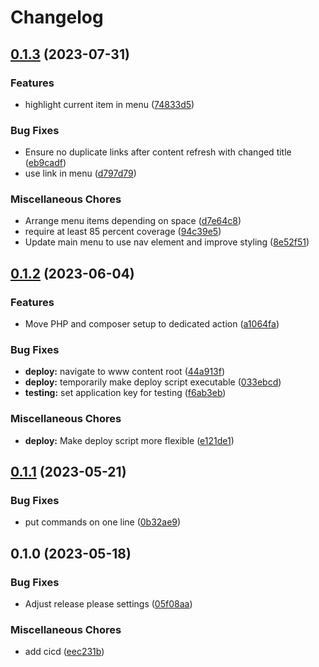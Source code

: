 # Changelog

## [0.1.3](https://github.com/rotex1800/rotex1800.de/compare/v0.1.2...v0.1.3) (2023-07-31)


### Features

* highlight current item in menu ([74833d5](https://github.com/rotex1800/rotex1800.de/commit/74833d5ed0a0a2aa98d80e7ed28532a9da05feda))


### Bug Fixes

* Ensure no duplicate links after content refresh with changed title ([eb9cadf](https://github.com/rotex1800/rotex1800.de/commit/eb9cadf8a0a70b9ed0c54d7fbc2d734fe0a5eebb))
* use link in menu ([d797d79](https://github.com/rotex1800/rotex1800.de/commit/d797d79e1f079eb5fb76772a74a2c4ad62a6e4d9))


### Miscellaneous Chores

* Arrange menu items depending on space ([d7e64c8](https://github.com/rotex1800/rotex1800.de/commit/d7e64c88436d84808d5d33891b7d2330e7910ff0))
* require at least 85 percent coverage ([94c39e5](https://github.com/rotex1800/rotex1800.de/commit/94c39e56c818895b7cae1685057ed830bb92c34a))
* Update main menu to use nav element and improve styling ([8e52f51](https://github.com/rotex1800/rotex1800.de/commit/8e52f51daec5fb7c0efa5e88d9a02fcf15e15588))

## [0.1.2](https://github.com/rotex1800/rotex1800.de/compare/v0.1.1...v0.1.2) (2023-06-04)


### Features

* Move PHP and composer setup to dedicated action ([a1064fa](https://github.com/rotex1800/rotex1800.de/commit/a1064fae6c3e86f5a0f8efea5568c077c15c2a85))


### Bug Fixes

* **deploy:** navigate to www content root ([44a913f](https://github.com/rotex1800/rotex1800.de/commit/44a913ff33372cb8c3e345f957e835b310b53102))
* **deploy:** temporarily make deploy script executable ([033ebcd](https://github.com/rotex1800/rotex1800.de/commit/033ebcde93a7fe1b1b1081c3a3ab17ea3c793488))
* **testing:** set application key for testing ([f6ab3eb](https://github.com/rotex1800/rotex1800.de/commit/f6ab3eb8117a4ed2bbe1ce3570f7731c7e935268))


### Miscellaneous Chores

* **deploy:** Make deploy script more flexible ([e121de1](https://github.com/rotex1800/rotex1800.de/commit/e121de16a0d71a31b6af250e6e61f7cd39c1aa8f))

## [0.1.1](https://github.com/rotex1800/rotex1800.de/compare/v0.1.0...v0.1.1) (2023-05-21)


### Bug Fixes

* put commands on one line ([0b32ae9](https://github.com/rotex1800/rotex1800.de/commit/0b32ae9e582389e760b02b727b4e3ebf520bd0ba))

## 0.1.0 (2023-05-18)


### Bug Fixes

* Adjust release please settings ([05f08aa](https://github.com/rotex1800/rotex1800.de/commit/05f08aad8ea0211c8f762068ea61336306743d3e))


### Miscellaneous Chores

* add cicd ([eec231b](https://github.com/rotex1800/rotex1800.de/commit/eec231b2f77a54f32985b520360168ec97e2c29b))
